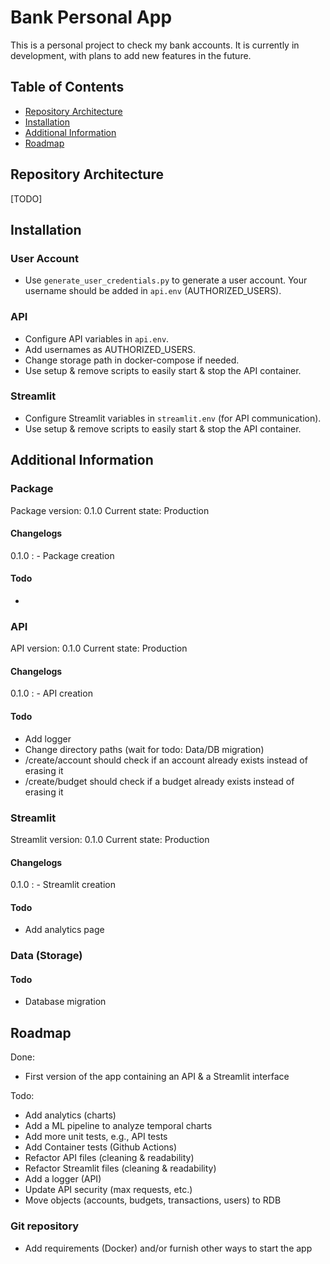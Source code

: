 # Bank Personal App

This is a personal project to check my bank accounts. It is currently in development, with plans to add new features in the future.

## Table of Contents
- [Repository Architecture](#repository-architecture)
- [Installation](#installation)
- [Additional Information](#additional-information)
- [Roadmap](#roadmap)

## Repository Architecture
[TODO]

## Installation

### User Account
- Use `generate_user_credentials.py` to generate a user account. Your username should be added in `api.env` (AUTHORIZED_USERS).

### API
- Configure API variables in `api.env`.
- Add usernames as AUTHORIZED_USERS.
- Change storage path in docker-compose if needed.
- Use setup & remove scripts to easily start & stop the API container.

### Streamlit
- Configure Streamlit variables in `streamlit.env` (for API communication).
- Use setup & remove scripts to easily start & stop the API container.

## Additional Information

### Package
Package version: 0.1.0
Current state: Production

#### Changelogs
0.1.0 :
    - Package creation

#### Todo
-

### API
API version: 0.1.0
Current state: Production

#### Changelogs
0.1.0 :
    - API creation

#### Todo
- Add logger
- Change directory paths (wait for todo: Data/DB migration)
- /create/account should check if an account already exists instead of erasing it
- /create/budget should check if a budget already exists instead of erasing it

### Streamlit
Streamlit version: 0.1.0
Current state: Production

#### Changelogs
0.1.0 :
    - Streamlit creation

#### Todo
- Add analytics page

### Data (Storage)

#### Todo
- Database migration

## Roadmap
Done:
- First version of the app containing an API & a Streamlit interface

Todo:
- Add analytics (charts)
- Add a ML pipeline to analyze temporal charts
- Add more unit tests, e.g., API tests
- Add Container tests (Github Actions)
- Refactor API files (cleaning & readability)
- Refactor Streamlit files (cleaning & readability)
- Add a logger (API)
- Update API security (max requests, etc.)
- Move objects (accounts, budgets, transactions, users) to RDB

### Git repository
- Add requirements (Docker) and/or furnish other ways to start the app